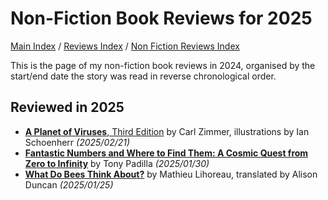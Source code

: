 # Non-Fiction Book Reviews for 2025

[Main Index](../../../README.md) / [Reviews Index](../../README.md) / [Non Fiction Reviews Index](../README.md)

This is the page of my non-fiction book reviews in 2024, organised by the start/end date the story was read in reverse chronological order.

## Reviewed in 2025

- [**A Planet of Viruses**, Third Edition](20250221-PlanetViruses.md) by Carl Zimmer, illustrations by Ian Schoenherr *(2025/02/21)*
- [**Fantastic Numbers and Where to Find Them: A Cosmic Quest from Zero to Infinity**](20250130-FantasticNumbers.md) by Tony Padilla *(2025/01/30)*
- [**What Do Bees Think About?**](20250125-WhatBeesThinkAbout.md) by Mathieu Lihoreau, translated by Alison Duncan *(2025/01/25)*
